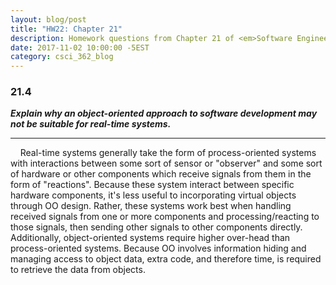```yaml
---
layout: blog/post
title: "HW22: Chapter 21"
description: Homework questions from Chapter 21 of <em>Software Engineering 10th Edition</em>.
date: 2017-11-02 10:00:00 -5EST
category: csci_362_blog
---
```


### 21.4
_**Explain why an object-oriented approach to software development may not be suitable for real-time systems.**_

---

&nbsp;&nbsp;&nbsp;&nbsp;Real-time systems generally take the form of process-oriented systems with interactions between some sort of sensor or "observer" and some sort of hardware or other components which receive signals from them in the form of "reactions".
Because these system interact between specific hardware components, it's less useful to incorporating virtual objects through OO design. Rather, these systems work best when handling received signals from one or more components and processing/reacting to those signals, then sending other signals to other components directly. Additionally, object-oriented systems require higher over-head than process-oriented systems. Because OO involves information hiding and managing access to object data, extra code, and therefore time, is required to retrieve the data from objects.
